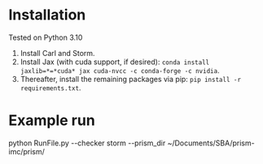 # Installation

Tested on Python 3.10

1. Install Carl and Storm.
2. Install Jax (with cuda support, if desired):  `conda install jaxlib=*=*cuda* jax cuda-nvcc -c conda-forge -c nvidia`.
3. Thereafter, install the remaining packages via pip: `pip install -r requirements.txt`.

# Example run

python RunFile.py --checker storm --prism_dir ~/Documents/SBA/prism-imc/prism/